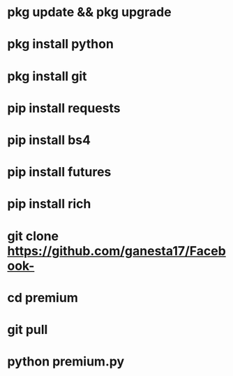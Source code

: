 # pkg update && pkg upgrade



# pkg install python



# pkg install git



# pip install requests



# pip install bs4




# pip install futures




# pip install rich



# git clone https://github.com/ganesta17/Facebook-




# cd premium



# git pull



# python premium.py
